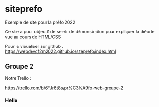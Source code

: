 # siteprefo
Exemple de site pour la préfo 2022

Ce site a pour objectif de servir de démonstration pour expliquer la théorie vue au cours de HTML/CSS

Pour le visualiser sur github : https://webdevcf2m2022.github.io/siteprefo/index.html

## Groupe 2

Notre Trello :

https://trello.com/b/6FJr6t8s/pr%C3%A9fo-web-groupe-2

### Hello
